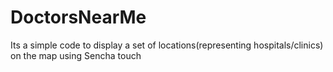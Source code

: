 DoctorsNearMe
=============

Its a simple code to display a set of locations(representing hospitals/clinics) on the map using Sencha touch
